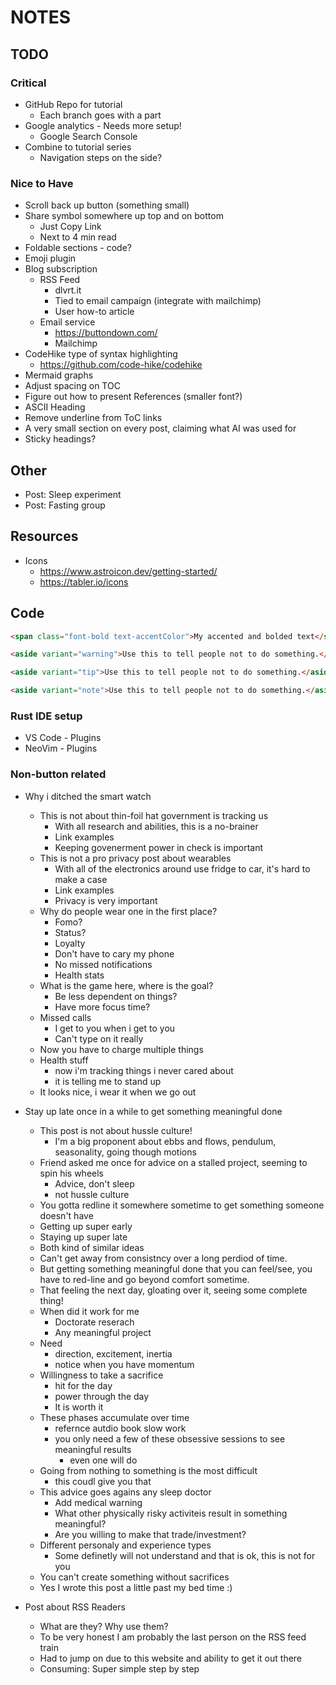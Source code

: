 # NOTES

## TODO

### Critical

- GitHub Repo for tutorial
  - Each branch goes with a part
- Google analytics - Needs more setup!
  - Google Search Console
- Combine to tutorial series
  - Navigation steps on the side?

### Nice to Have

- Scroll back up button (something small)
- Share symbol somewhere up top and on bottom
  - Just Copy Link
  - Next to 4 min read
- Foldable sections - code?
- Emoji plugin
- Blog subscription
  - RSS Feed
    - dlvrt.it
    - Tied to email campaign (integrate with mailchimp)
    - User how-to article
  - Email service
    - <https://buttondown.com/>
    - Mailchimp
- CodeHike type of syntax highlighting
  - <https://github.com/code-hike/codehike>
- Mermaid graphs
- Adjust spacing on TOC
- Figure out how to present References (smaller font?)
- ASCII Heading
- Remove underline from ToC links
- A very small section on every post, claiming what AI was used for
- Sticky headings?

## Other

- Post: Sleep experiment
- Post: Fasting group

## Resources

- Icons
  - <https://www.astroicon.dev/getting-started/>
  - <https://tabler.io/icons>

## Code

```html
<span class="font-bold text-accentColor">My accented and bolded text</span>

<aside variant="warning">Use this to tell people not to do something.</aside>

<aside variant="tip">Use this to tell people not to do something.</aside>

<aside variant="note">Use this to tell people not to do something.</aside>
```

### Rust IDE setup

- VS Code - Plugins
- NeoVim - Plugins

### Non-button related

- Why i ditched the smart watch

  - This is not about thin-foil hat government is tracking us
    - With all research and abilities, this is a no-brainer
    - Link examples
    - Keeping govenerment power in check is important
  - This is not a pro privacy post about wearables
    - With all of the electronics around use fridge to car, it's hard to make a case
    - Link examples
    - Privacy is very important
  - Why do people wear one in the first place?
    - Fomo?
    - Status?
    - Loyalty
    - Don't have to cary my phone
    - No missed notifications
    - Health stats
  - What is the game here, where is the goal?
    - Be less dependent on things?
    - Have more focus time?
  - Missed calls
    - I get to you when i get to you
    - Can't type on it really
  - Now you have to charge multiple things
  - Health stuff
    - now i'm tracking things i never cared about
    - it is telling me to stand up
  - It looks nice, i wear it when we go out

- Stay up late once in a while to get something meaningful done
  - This post is not about hussle culture!
    - I'm a big proponent about ebbs and flows, pendulum, seasonality, going though motions
  - Friend asked me once for advice on a stalled project, seeming to spin his wheels
    - Advice, don't sleep
    - not hussle culture
  - You gotta redline it somewhere sometime to get something someone doesn't have
  - Getting up super early
  - Staying up super late
  - Both kind of similar ideas
  - Can't get away from consistncy over a long perdiod of time.
  - But getting something meaningful done that you can feel/see, you have to
    red-line and go beyond comfort sometime.
  - That feeling the next day, gloating over it, seeing some complete thing!
  - When did it work for me
    - Doctorate reserach
    - Any meaningful project
  - Need
    - direction, excitement, inertia
    - notice when you have momentum
  - Willingness to take a sacrifice
    - hit for the day
    - power through the day
    - It is worth it
  - These phases accumulate over time
    - refernce autdio book slow work
    - you only need a few of these obsessive sessions to see meaningful results
      - even one will do
  - Going from nothing to something is the most difficult
    - this coudl give you that
  - This advice goes agains any sleep doctor
    - Add medical warning
    - What other physically risky activiteis result in something meaningful?
    - Are you willing to make that trade/investment?
  - Different personaly and experience types
    - Some definetly will not understand and that is ok, this is not for you
  - You can't create something without sacrifices
  - Yes I wrote this post a little past my bed time :)

- Post about RSS Readers

  - What are they? Why use them?
  - To be very honest I am probably the last person on the RSS feed train
  - Had to jump on due to this website and ability to get it out there
  - Consuming: Super simple step by step
